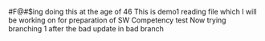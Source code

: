 #F@#$ing doing this at the age of 46
This is demo1 reading file which I will be working on for preparation of SW Competency test
Now trying branching 1
after the bad update in bad branch